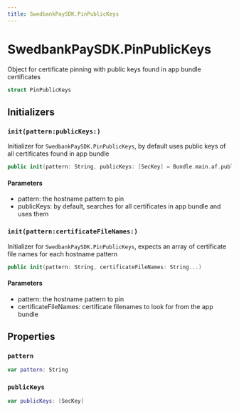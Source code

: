 ```yaml
---
title: SwedbankPaySDK.PinPublicKeys
---
```

# SwedbankPaySDK.PinPublicKeys

Object for certificate pinning with public keys found in app bundle certificates

``` swift
struct PinPublicKeys 
```

## Initializers

### `init(pattern:publicKeys:)`

Initializer for `SwedbankPaySDK.PinPublicKeys`, by default uses public keys of all certificates found in app bundle

``` swift
public init(pattern: String, publicKeys: [SecKey] = Bundle.main.af.publicKeys) 
```

#### Parameters

  - pattern: the hostname pattern to pin
  - publicKeys: by default, searches for all certificates in app bundle and uses them

### `init(pattern:certificateFileNames:)`

Initializer for `SwedbankPaySDK.PinPublicKeys`, expects an array of certificate file names for each hostname pattern

``` swift
public init(pattern: String, certificateFileNames: String...) 
```

#### Parameters

  - pattern: the hostname pattern to pin
  - certificateFileNames: certificate filenames to look for from the app bundle

## Properties

### `pattern`

``` swift
var pattern: String
```

### `publicKeys`

``` swift
var publicKeys: [SecKey]
```
